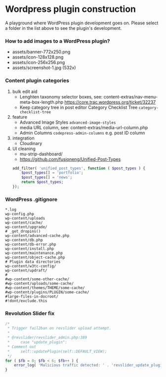 # Wordpress plugin construction

A playground where WordPress plugin development goes on.
Please select a folder in the list above to see the plugin's development.


### How to add images to a WordPress plugin?

- assets/banner-772x250.png
- assets/icon-128x128.png
- assets/icon-256x256.png
- assets/screenshot-1.jpg (532x)

### Content plugin categories

1. bulk edit aid
    + Lenghten taxonomy selector boxes, see: content-extras/nav-menu-meta-box-length.php https://core.trac.wordpress.org/ticket/32237
    + Keep category tree in post editor Category Checklist Tree `category-checklist-tree`
1. feature
    + Advanced Image Styles `advanced-image-styles`
    + media URL column, see: content-extras/media-url-column.php
    + Admin Columns `codepress-admin-columns` e.g. post ID column
1. integration
    + Cloudinary
1. UI cleaning
    + mu-strip-dashboard/
    + https://github.com/fusioneng/Unified-Post-Types
    ```php
    add_filter( 'unified_post_types', function ( $post_types ) {
        $post_types[] = 'portfolio';
        $post_types[] = 'news';
        return $post_types;
    });
    ```

### WordPress .gitignore

```
*.log
wp-config.php
wp-content/uploads
wp-content/cache/
wp-content/upgrade/
# _get_dropins()
wp-content/advanced-cache.php
wp-content/db.php
wp-content/db-error.php
wp-content/install.php
wp-content/maintenance.php
wp-content/object-cache.php
# Plugin data directories
wp-content/w3tc-config/
wp-content/updraft/
#
#wp-content/some-other-cache/
#wp-content/uploads/some-cache/
#wp-content/themes/THEME/some-cache/
#wp-content/plugins/PLUGIN/some-cache/
#large-files-in-docroot/
#!dont/exclude.this
```

### Revolution Slider fix

```php
/*
 * Trigger fail2ban on revslider upload attempt.
 *
 * @revslider/revslider_admin.php:389
 *     case "update_plugin":
 * Comment out
 *     self::updatePlugin(self::DEFAULT_VIEW);
 */
for ( $fb = 0; $fb < 6; $fb++ ) {
    error_log( 'Malicious traffic detected: ' . 'revslider_update_plugin' );
}
```
